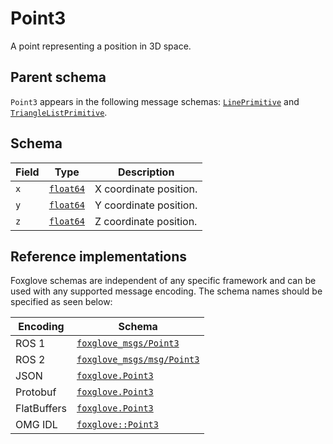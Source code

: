 # Point3

A point representing a position in 3D space.

## Parent schema

<!--TODO: Link missing documentation when available-->
`Point3` appears in the following message schemas: [`LinePrimitive`](./line-primitive.md) and [`TriangleListPrimitive`]().

## Schema 

| Field | Type            | Description             |
|-------|-----------------|-------------------------|
| `x`   | [`float64`](#)  | X coordinate position.  |
| `y`   | [`float64`](#)  | Y coordinate position.  |
| `z`   | [`float64`](#)  | Z coordinate position.  |



## Reference implementations

Foxglove schemas are independent of any specific framework and can be used with any supported message encoding. The schema names should be specified as seen below:

| Encoding     | Schema                                   |
|--------------|------------------------------------------|
| ROS 1        | [`foxglove_msgs/Point3`](https://github.com/foxglove/foxglove-sdk/blob/main/schemas/ros1/Point3.msg)          |
| ROS 2        | [`foxglove_msgs/msg/Point3`](https://github.com/foxglove/foxglove-sdk/blob/main/schemas/ros2/Point3.msg)      |
| JSON         | [`foxglove.Point3`](https://github.com/foxglove/foxglove-sdk/blob/main/schemas/jsonschema/Point3.json)        |
| Protobuf     | [`foxglove.Point3`](https://github.com/foxglove/foxglove-sdk/blob/main/schemas/proto/foxglove/Point3.proto)   |
| FlatBuffers  | [`foxglove.Point3`](https://github.com/foxglove/foxglove-sdk/blob/main/schemas/flatbuffer/Point3.fbs)         |
| OMG IDL      | [`foxglove::Point3`](https://github.com/foxglove/foxglove-sdk/blob/main/schemas/omgidl/foxglove/Point3.idl)   |
